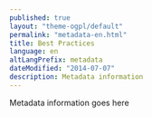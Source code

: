 ```yaml
---
published: true
layout: "theme-ogpl/default"
permalink: "metadata-en.html"
title: Best Practices
language: en
altLangPrefix: metadata
dateModified: "2014-07-07"
description: Metadata information
---
```


Metadata information goes here
